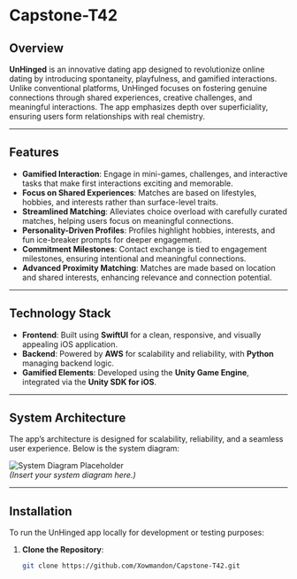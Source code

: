 # Capstone-T42



## Overview
**UnHinged** is an innovative dating app designed to revolutionize online dating by introducing spontaneity, playfulness, and gamified interactions. Unlike conventional platforms, UnHinged focuses on fostering genuine connections through shared experiences, creative challenges, and meaningful interactions. The app emphasizes depth over superficiality, ensuring users form relationships with real chemistry.

---

## Features
- **Gamified Interaction**: Engage in mini-games, challenges, and interactive tasks that make first interactions exciting and memorable.
- **Focus on Shared Experiences**: Matches are based on lifestyles, hobbies, and interests rather than surface-level traits.
- **Streamlined Matching**: Alleviates choice overload with carefully curated matches, helping users focus on meaningful connections.
- **Personality-Driven Profiles**: Profiles highlight hobbies, interests, and fun ice-breaker prompts for deeper engagement.
- **Commitment Milestones**: Contact exchange is tied to engagement milestones, ensuring intentional and meaningful connections.
- **Advanced Proximity Matching**: Matches are made based on location and shared interests, enhancing relevance and connection potential.

---

## Technology Stack
- **Frontend**: Built using **SwiftUI** for a clean, responsive, and visually appealing iOS application.
- **Backend**: Powered by **AWS** for scalability and reliability, with **Python** managing backend logic.
- **Gamified Elements**: Developed using the **Unity Game Engine**, integrated via the **Unity SDK for iOS**.

---

## System Architecture
The app’s architecture is designed for scalability, reliability, and a seamless user experience. Below is the system diagram:

![System Diagram Placeholder](#)  
*(Insert your system diagram here.)*

---

## Installation
To run the UnHinged app locally for development or testing purposes:

1. **Clone the Repository**:
   ```bash
   git clone https://github.com/Xowmandon/Capstone-T42.git
   

